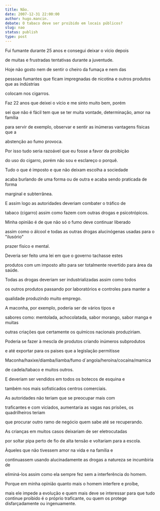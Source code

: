 ```yaml
---
title: Não.
date: 2007-12-31 22:00:00
author: hugo.mancin.
debate: O tabaco deve ser proibido em locais públicos?
slug: nao
status: publish 
type: post
---
```


  

  

Fui fumante durante 25 anos e consegui deixar o vício depois  

de muitas e frustradas tentativas durante a juventude.  

  

Hoje não gosto nem de sentir o cheiro da fumaça e nem das  

pessoas fumantes que ficam impregnadas de nicotina e outros produtos que as indústrias  

colocam nos cigarros.  

  

Faz 22 anos que deixei o vício e me sinto muito bem, porém  

sei que não é fácil tem que se ter muita vontade, determinação, amor na família  

para servir de exemplo, observar e sentir as inúmeras vantagens físicas que a  

abstenção ao fumo provoca.  

  

Por isso tudo seria razoável que eu fosse a favor da proibição  

do uso do cigarro, porém não sou e esclareço o porquê.  

  

Tudo o que é imposto e que não deixam escolha a sociedade  

acaba burlando de uma forma ou de outra e acaba sendo praticada de forma  

marginal e subterrânea.  

  

E assim logo as autoridades deveriam combater o tráfico de  

tabaco (cigarro) assim como fazem com outras drogas e psicotrópicos.  

  

Minha opinião é de que não só o fumo deve continuar liberado  

assim como o álcool e todas as outras drogas alucinógenas usadas para o "ilusório"  

prazer físico e mental.  

  

Deveria ser feito uma lei em que o governo tachasse estes  

produtos com um imposto alto para ser totalmente revertido para área da saúde.  

  

Todas as drogas deveriam ser industrializadas assim como todos  

os outros produtos passando por laboratórios e controles para manter a  

qualidade produzindo muito emprego.  

  

A maconha, por exemplo, poderia ser de vários tipos e  

sabores como: mentolada, achocolatada, sabor morango, sabor manga e muitas  

outras criações que certamente os químicos nacionais produziriam.   

  

Poderia se fazer à mescla de produtos criando inúmeros subprodutos  

e até exportar para os paises que a legislação permitisse  

  

Maconha/haxixe/diamba/liamba/fumo d´angola/heroína/cocaína/mamica  

de cadela/tabaco e muitos outros.  

  

E deveriam ser vendidos em todos os botecos de esquina e  

também nos mais sofisticados centros comerciais.  

  

As autoridades não teriam que se preocupar mais com  

traficantes e com viciados, aumentaria as vagas nas prisões, os quadrilheiros teriam  

que procurar outro ramo de negócio quem sabe até se recuperando.  

  

As crianças em muitos casos deixariam de ser eletrocutadas  

por soltar pipa perto de fio de alta tensão e voltariam para a escola.  

  

Àqueles que não tivessem amor na vida e na família e  

continuassem usando alucinadamente as drogas a natureza se incumbiria de  

eliminá-los assim como ela sempre fez sem a interferência do homem.   

  

Porque em minha opinião quanto mais o homem interfere e proíbe,  

mais ele impede a evolução e quem mais deve se interessar para que tudo continue proibido é o próprio traficante, ou quem os protege disfarçadamente ou ingenuamente.  

  

